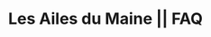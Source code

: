 ---
templateKey : faq-page
title : Les Ailes du Maine || FAQ
questions :
    - intitule :
      reponse :
---